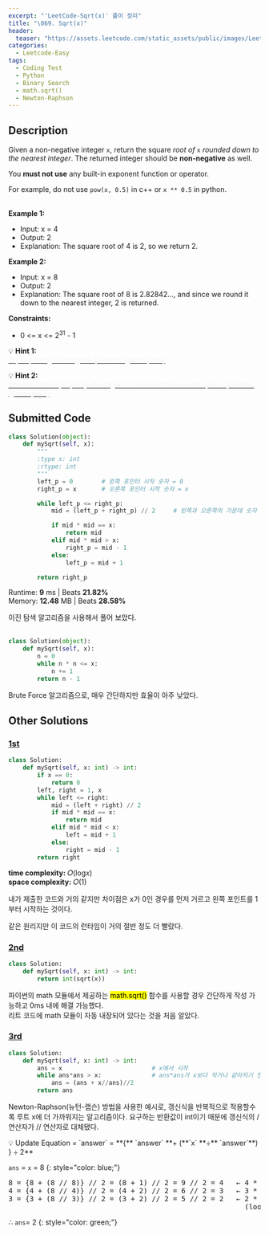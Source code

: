 ```yaml
---
excerpt: "'LeetCode-Sqrt(x)' 풀이 정리"
title: "\069. Sqrt(x)"
header:
  teaser: "https://assets.leetcode.com/static_assets/public/images/LeetCode_Sharing.png"
categories:
  - Leetcode-Easy
tags:
  - Coding Test
  - Python
  - Binary Search
  - math.sqrt()
  - Newton-Raphson
---
```


## <i class="fa-solid fa-file-lines"></i> Description

Given a non-negative integer `x`, return the square *root of* `x` *rounded down to the nearest integer*. The returned integer should be **non-negative** as well.

You **must not use** any built-in exponent function or operator.

For example, do not use `pow(x, 0.5)` in c++ or `x ** 0.5` in python.
<br><br>

**Example 1:**

- Input: x = 4
- Output: 2
- Explanation: The square root of 4 is 2, so we return 2.

**Example 2:**

- Input: x = 8
- Output: 2
- Explanation: The square root of 8 is 2.82842..., and since we round it down to the nearest integer, 2 is returned.

**Constraints:**

- 0 <= x <= 2<sup>31</sup> - 1

💡 **Hint 1:**   
<u><span style="color:#F5F5F5">Try exploring all integers. (Credits: @annujoshi)</span></u>

💡 **Hint 2:**   
<u><span style="color:#F5F5F5">Use the sorted property of integers to reduced the search space. (Credits: @annujoshi)</span></u>

## <i class="fa-solid fa-cloud-arrow-up"></i> Submitted Code

```python
class Solution(object):
    def mySqrt(self, x):
        """
        :type x: int
        :rtype: int
        """
        left_p = 0        # 왼쪽 포인터 시작 숫자 = 0
        right_p = x       # 오른쪽 포인터 시작 숫자 = x

        while left_p <= right_p:              
            mid = (left_p + right_p) // 2     # 왼쪽과 오른쪽의 가운데 숫자

            if mid * mid == x:
                return mid
            elif mid * mid > x:
                right_p = mid - 1
            else:
                left_p = mid + 1

        return right_p
```
<i class="fa-solid fa-clock"></i> Runtime: **9** ms \| Beats **21.82%**    
<i class="fa-solid fa-memory"></i> Memory: **12.48** MB \| Beats **28.58%**

이진 탐색 알고리즘을 사용해서 풀어 보았다.
<br><br>

```python
class Solution(object):
    def mySqrt(self, x):
        n = 0
        while n * n <= x:
            n += 1
        return n - 1
```
Brute Force 알고리즘으로, 매우 간단하지만 효율이 아주 낮았다.

## <i class="fa-solid fa-flask"></i> Other Solutions

### <a href="https://leetcode.com/problems/sqrtx/solutions/6036784/0-ms-runtime-beats-100-user-step-by-step-5kxw/" target="_blank">1st</a>

```python
class Solution:
    def mySqrt(self, x: int) -> int:
        if x == 0:
            return 0
        left, right = 1, x
        while left <= right:
            mid = (left + right) // 2
            if mid * mid == x:
                return mid
            elif mid * mid < x:
                left = mid + 1
            else:
                right = mid - 1
        return right
```
<i class="fa-solid fa-clock"></i> **time complexity:** 𝑂(log𝑥)     
<i class="fa-solid fa-memory"></i> **space complexity:** 𝑂(1)           

내가 제출한 코드와 거의 같지만 차이점은 x가 0인 경우를 먼저 거르고 왼쪽 포인트를 1부터 시작하는 것이다.

같은 원리지만 이 코드의 런타임이 거의 절반 정도 더 빨랐다.

### <a href="https://leetcode.com/problems/sqrtx/solutions/6240257/simplest-solution-python3-by-emmanuel011-fi4k/" target="_blank">2nd</a>

```python
class Solution:
    def mySqrt(self, x: int) -> int:
        return int(sqrt(x))
```
파이썬의 math 모듈에서 제공하는 <mark>math.sqrt()</mark> 함수를 사용할 경우 간단하게 작성 가능하고 0ms 내에 해결 가능했다.    
리트 코드에 math 모듈이 자동 내장되어 있다는 것을 처음 알았다.

### <a href="https://leetcode.com/problems/sqrtx/solutions/672476/python3-newton-raphson-method/" target="_blank">3rd</a>

```python
class Solution:
    def mySqrt(self, x: int) -> int:
        ans = x                         # x에서 시작
        while ans*ans > x:              # ans*ans가 x보다 작거나 같아지기 전까지 갱신식 반복
            ans = (ans + x//ans)//2
        return ans 
```
Newton-Raphson(뉴턴-랩슨) 방법을 사용한 예시로, 갱신식을 반복적으로 적용할수록 루트 x에 더 가까워지는 알고리즘이다. 요구하는 반환값이 int이기 때문에 갱신식의 / 연산자가 // 연산자로 대체됐다. 

<div class="notice--info" markdown="1">
💡 Update Equation = `answer` = **{** `answer` **+ (**`x` **÷** `answer`**) } ÷ 2**
</div>

`ans` = `x` = 8
{: style="color: blue;"}

<pre>
8 = {8 + (8 // 8)} // 2 = (8 + 1) // 2 = 9 // 2 = 4   ← 4 * 4 = 16 
4 = {4 + (8 // 4)} // 2 = (4 + 2) // 2 = 6 // 2 = 3   ← 3 * 3 = 9
3 = {3 + (8 // 3)} // 2 = (3 + 2) // 2 = 5 // 2 = 2   ← 2 * 2 = 4
                                                        (loop over)
</pre>

∴ `ans`= 2
{: style="color: green;"}